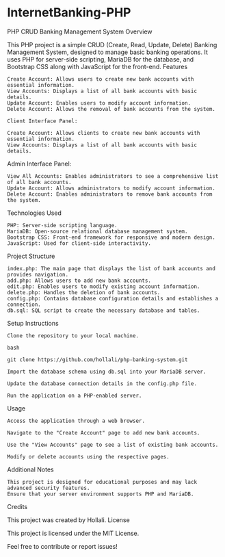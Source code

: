# InternetBanking-PHP
PHP CRUD Banking Management System
Overview

This PHP project is a simple CRUD (Create, Read, Update, Delete) Banking Management System, designed to manage basic banking operations. It uses PHP for server-side scripting, MariaDB for the database, and Bootstrap CSS along with JavaScript for the front-end.
Features
    
    Create Account: Allows users to create new bank accounts with essential information.
    View Accounts: Displays a list of all bank accounts with basic details.
    Update Account: Enables users to modify account information.
    Delete Account: Allows the removal of bank accounts from the system.

    Client Interface Panel:

    Create Account: Allows clients to create new bank accounts with essential information.
    View Accounts: Displays a list of all bank accounts with basic details.

Admin Interface Panel:

    View All Accounts: Enables administrators to see a comprehensive list of all bank accounts.
    Update Account: Allows administrators to modify account information.
    Delete Account: Enables administrators to remove bank accounts from the system.

Technologies Used

    PHP: Server-side scripting language.
    MariaDB: Open-source relational database management system.
    Bootstrap CSS: Front-end framework for responsive and modern design.
    JavaScript: Used for client-side interactivity.

Project Structure

    index.php: The main page that displays the list of bank accounts and provides navigation.
    add.php: Allows users to add new bank accounts.
    edit.php: Enables users to modify existing account information.
    delete.php: Handles the deletion of bank accounts.
    config.php: Contains database configuration details and establishes a connection.
    db.sql: SQL script to create the necessary database and tables.

Setup Instructions

    Clone the repository to your local machine.

    bash

    git clone https://github.com/hollali/php-banking-system.git

    Import the database schema using db.sql into your MariaDB server.

    Update the database connection details in the config.php file.

    Run the application on a PHP-enabled server.

Usage

    Access the application through a web browser.

    Navigate to the "Create Account" page to add new bank accounts.

    Use the "View Accounts" page to see a list of existing bank accounts.

    Modify or delete accounts using the respective pages.

Additional Notes

    This project is designed for educational purposes and may lack advanced security features.
    Ensure that your server environment supports PHP and MariaDB.

Credits

This project was created by Hollali.
License

This project is licensed under the MIT License.

Feel free to contribute or report issues!

